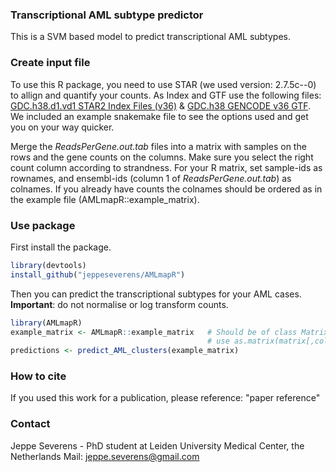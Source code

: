 ### Transcriptional AML subtype predictor
This is a SVM based model to predict transcriptional AML subtypes.

### Create input file
To use this R package, you need to use STAR (we used version: 2.7.5c--0) to allign and quantify your counts. As Index and GTF use the following files: [GDC.h38.d1.vd1 STAR2 Index Files (v36)](https://api.gdc.cancer.gov/data/c0008693-0583-4eac-bd5c-583070763893) & [GDC.h38 GENCODE v36 GTF](https://api.gdc.cancer.gov/data/be002a2c-3b27-43f3-9e0f-fd47db92a6b5). We included an example snakemake file to see the options used and get you on your way quicker.

Merge the _ReadsPerGene.out.tab_ files into a matrix with samples on the rows and the gene counts on the columns. Make sure you select the right count column according to strandness. For your R matrix, set sample-ids as rownames, and ensembl-ids (column 1 of _ReadsPerGene.out.tab_) as colnames. If you already have counts the colnames should be ordered as in the example file (AMLmapR::example_matrix).
### Use package
First install the package.
```R
library(devtools)
install_github("jeppeseverens/AMLmapR")
```

Then you can predict the transcriptional subtypes for your AML cases. __Important__: do not normalise or log transform counts. 
```R
library(AMLmapR)
example_matrix <- AMLmapR::example_matrix 	# Should be of class Matrix
											# use as.matrix(matrix[,colnames(AMLmapR::example_matrix)]) on your own file if needed.
predictions <- predict_AML_clusters(example_matrix)
```
### How to cite
If you used this work for a publication, please reference: "paper reference" 

### Contact
Jeppe Severens - PhD student at Leiden University Medical Center, the Netherlands
Mail: jeppe.severens@gmail.com
